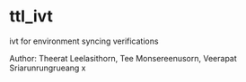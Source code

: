 # ttl_ivt
ivt for environment syncing verifications


Author: Theerat Leelasithorn, Tee Monsereenusorn, Veerapat Sriarunrungrueang
x